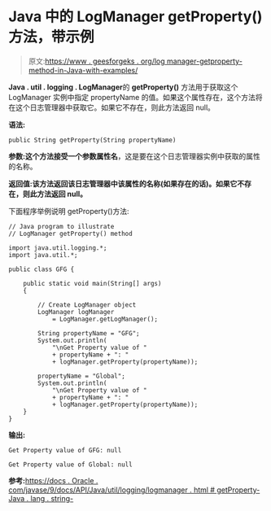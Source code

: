 # Java 中的 LogManager getProperty()方法，带示例

> 原文:[https://www . geesforgeks . org/log manager-getproperty-method-in-Java-with-examples/](https://www.geeksforgeeks.org/logmanager-getproperty-method-in-java-with-examples/)

**Java . util . logging . LogManager**的 **getProperty()** 方法用于获取这个 LogManager 实例中指定 propertyName 的值。如果这个属性存在，这个方法将在这个日志管理器中获取它。如果它不存在，则此方法返回 null。

**语法:**

```
public String getProperty(String propertyName)

```

**参数:**这个方法接受一个参数**属性名**，这是要在这个日志管理器实例中获取的属性的名称。

**返回值:**该方法返回该日志管理器中该属性的**名称(如果存在的话)。如果它不存在，则此方法返回 null。**

下面程序举例说明 getProperty()方法:

```
// Java program to illustrate
// LogManager getProperty() method

import java.util.logging.*;
import java.util.*;

public class GFG {

    public static void main(String[] args)
    {

        // Create LogManager object
        LogManager logManager
            = LogManager.getLogManager();

        String propertyName = "GFG";
        System.out.println(
            "\nGet Property value of "
            + propertyName + ": "
            + logManager.getProperty(propertyName));

        propertyName = "Global";
        System.out.println(
            "\nGet Property value of "
            + propertyName + ": "
            + logManager.getProperty(propertyName));
    }
}
```

**输出:**

```
Get Property value of GFG: null

Get Property value of Global: null

```

**参考:**[https://docs . Oracle . com/javase/9/docs/API/Java/util/logging/logmanager . html # getProperty-Java . lang . string-](https://docs.oracle.com/javase/9/docs/api/java/util/logging/LogManager.html#getProperty-java.lang.String-)